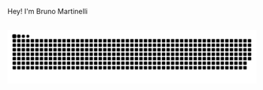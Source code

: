 Hey! I'm Bruno Martinelli

##

<picture align="center">
  <source media="(prefers-color-scheme: dark)" srcset="https://raw.githubusercontent.com/brumartinelli/mari4souza/output/github-contribution-grid-snake-dark.svg">
  <source media="(prefers-color-scheme: light)" srcset="https://raw.githubusercontent.com/brumartinelli/mari4souza/output/github-contribution-grid-snake-dark.svg">
  <img align="center" alt="github contribution grid snake animation" src="https://raw.githubusercontent.com/brumartinelli/brumartinelli/output/github-contribution-grid-snake.svg">
</picture>

